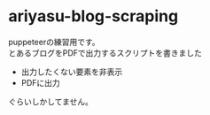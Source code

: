 ariyasu-blog-scraping
=======================

puppeteerの練習用です。  
とあるブログをPDFで出力するスクリプトを書きました

- 出力したくない要素を非表示
- PDFに出力

ぐらいしかしてません。
